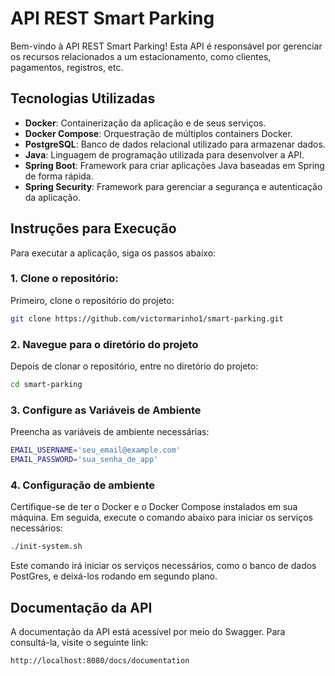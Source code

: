 # API REST Smart Parking

Bem-vindo à API REST Smart Parking! Esta API é responsável por gerenciar os recursos relacionados a um estacionamento, como clientes, pagamentos, registros, etc.

## Tecnologias Utilizadas

- **Docker**: Containerização da aplicação e de seus serviços.
- **Docker Compose**: Orquestração de múltiplos containers Docker.
- **PostgreSQL**: Banco de dados relacional utilizado para armazenar dados.
- **Java**: Linguagem de programação utilizada para desenvolver a API.
- **Spring Boot**: Framework para criar aplicações Java baseadas em Spring de forma rápida.
- **Spring Security**: Framework para gerenciar a segurança e autenticação da aplicação.

## Instruções para Execução
Para executar a aplicação, siga os passos abaixo:

### 1. Clone o repositório:
Primeiro, clone o repositório do projeto:
```bash
git clone https://github.com/victormarinho1/smart-parking.git
```

### 2. Navegue para o diretório do projeto
Depois de clonar o repositório, entre no diretório do projeto:
```bash
cd smart-parking
```
### 3. Configure as Variáveis de Ambiente
Preencha as variáveis de ambiente necessárias:
```bash
EMAIL_USERNAME='seu_email@example.com'
EMAIL_PASSWORD='sua_senha_de_app'
```

### 4. Configuração de ambiente
Certifique-se de ter o Docker e o Docker Compose instalados em sua máquina. Em seguida, execute o comando abaixo para iniciar os serviços necessários:
```bash
./init-system.sh
```
Este comando irá iniciar os serviços necessários, como o banco de dados PostGres, e deixá-los rodando em segundo plano.



## Documentação da API
A documentação da API está acessível por meio do Swagger. Para consultá-la, visite o seguinte link:
```bash
http://localhost:8080/docs/documentation
```
